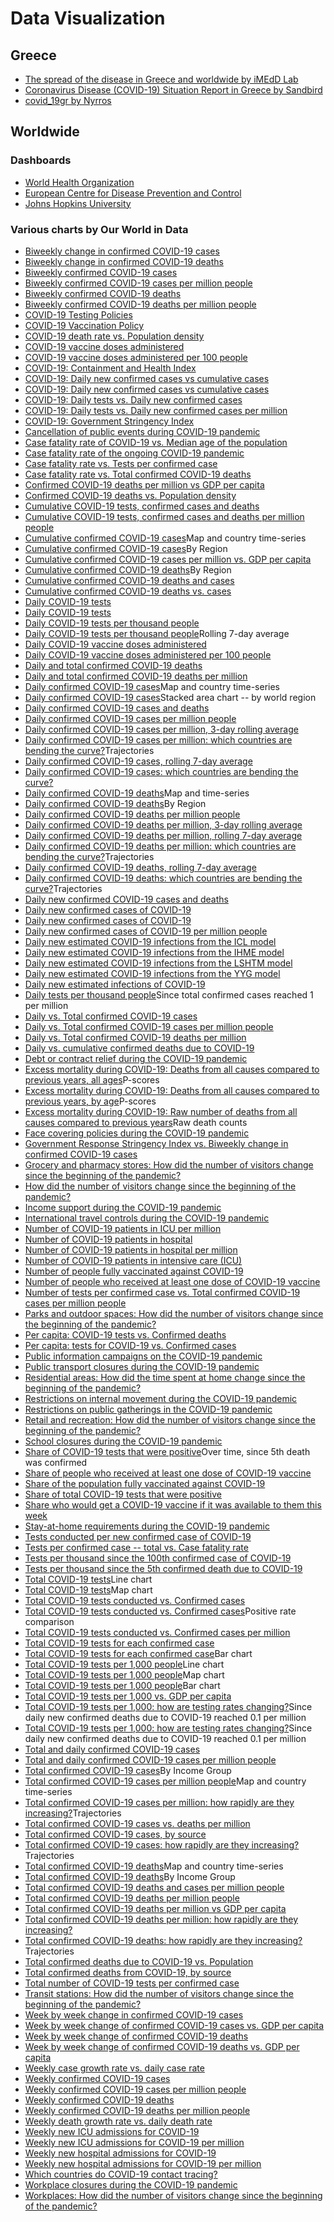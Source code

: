 # Data Visualization

## Greece

- [The spread of the disease in Greece and worldwide by iMEdD Lab](https://lab.imedd.org/covid19/?lang=en)
- [Coronavirus Disease (COVID-19) Situation Report in Greece by Sandbird](https://covid19-greece.tk/index_en.html)
- [covid_19gr by Nyrros](https://docs.google.com/spreadsheets/d/14rKl4TAM05YWj94u3rAkS2PKTSIqYzdCeuXVMtV6ptM/edit#gid=784106715)

## Worldwide

### Dashboards

- [World Health Organization](https://covid19.who.int/)
- [European Centre for Disease Prevention and Control](https://qap.ecdc.europa.eu/public/extensions/COVID-19/COVID-19.html#global-overview-tab)
- [Johns Hopkins University](https://coronavirus.jhu.edu/map.html)

### Various charts by Our World in Data

-   [Biweekly change in confirmed COVID-19 cases](https://ourworldindata.org/grapher/biweekly-growth-covid-cases)
-   [Biweekly change in confirmed COVID-19 deaths](https://ourworldindata.org/grapher/biweekly-change-covid-deaths)
-   [Biweekly confirmed COVID-19 cases](https://ourworldindata.org/grapher/biweekly-confirmed-covid-19-cases)
-   [Biweekly confirmed COVID-19 cases per million people](https://ourworldindata.org/grapher/biweekly-covid-cases-per-million-people)
-   [Biweekly confirmed COVID-19 deaths](https://ourworldindata.org/grapher/biweekly-covid-deaths)
-   [Biweekly confirmed COVID-19 deaths per million people](https://ourworldindata.org/grapher/biweekly-covid-deaths-per-million-people)
-   [COVID-19 Testing Policies](https://ourworldindata.org/grapher/covid-19-testing-policy)
-   [COVID-19 Vaccination Policy](https://ourworldindata.org/grapher/covid-vaccination-policy)
-   [COVID-19 death rate vs. Population density](https://ourworldindata.org/grapher/covid-19-death-rate-vs-population-density)
-   [COVID-19 vaccine doses administered](https://ourworldindata.org/grapher/cumulative-covid-vaccinations)
-   [COVID-19 vaccine doses administered per 100 people](https://ourworldindata.org/grapher/covid-vaccination-doses-per-capita)
-   [COVID-19: Containment and Health Index](https://ourworldindata.org/grapher/covid-containment-and-health-index)
-   [COVID-19: Daily new confirmed cases vs cumulative cases](https://ourworldindata.org/grapher/daily-new-confirmed-cases-of-covid-19-vs-cumulative-cases-tests-per-case)
-   [COVID-19: Daily new confirmed cases vs cumulative cases](https://ourworldindata.org/grapher/daily-new-confirmed-cases-of-covid-19-vs-cumulative-cases-positive-rate)
-   [COVID-19: Daily tests vs. Daily new confirmed cases](https://ourworldindata.org/grapher/covid-19-daily-tests-vs-daily-new-confirmed-cases)
-   [COVID-19: Daily tests vs. Daily new confirmed cases per million](https://ourworldindata.org/grapher/covid-19-daily-tests-vs-daily-new-confirmed-cases-per-million)
-   [COVID-19: Government Stringency Index](https://ourworldindata.org/grapher/covid-stringency-index)
-   [Cancellation of public events during COVID-19 pandemic](https://ourworldindata.org/grapher/public-events-covid)
-   [Case fatality rate of COVID-19 vs. Median age of the population](https://ourworldindata.org/grapher/case-fatality-rate-of-covid-19-vs-median-age)
-   [Case fatality rate of the ongoing COVID-19 pandemic](https://ourworldindata.org/grapher/coronavirus-cfr)
-   [Case fatality rate vs. Tests per confirmed case](https://ourworldindata.org/grapher/case-fatality-rate-vs-tests-per-confirmed-case)
-   [Case fatality rate vs. Total confirmed COVID-19 deaths](https://ourworldindata.org/grapher/deaths-covid-19-vs-case-fatality-rate)
-   [Confirmed COVID-19 deaths per million vs GDP per capita](https://ourworldindata.org/grapher/daily-confirmed-deaths-of-covid-19-per-million-people-vs-gdp-per-capita)
-   [Confirmed COVID-19 deaths vs. Population density](https://ourworldindata.org/grapher/covid-19-deaths-vs-population-density)
-   [Cumulative COVID-19 tests, confirmed cases and deaths](https://ourworldindata.org/grapher/covid-tests-cases-deaths)
-   [Cumulative COVID-19 tests, confirmed cases and deaths per million people](https://ourworldindata.org/grapher/covid-tests-cases-deaths-per-million)
-   [Cumulative confirmed COVID-19 cases](https://ourworldindata.org/grapher/total-cases-covid-19)Map and country time-series
-   [Cumulative confirmed COVID-19 cases](https://ourworldindata.org/grapher/cumulative-covid-cases-region)By Region
-   [Cumulative confirmed COVID-19 cases per million vs. GDP per capita](https://ourworldindata.org/grapher/total-confirmed-cases-of-covid-19-per-million-people-vs-gdp-per-capita)
-   [Cumulative confirmed COVID-19 deaths](https://ourworldindata.org/grapher/cumulative-covid-deaths-region)By Region
-   [Cumulative confirmed COVID-19 deaths and cases](https://ourworldindata.org/grapher/cumulative-deaths-and-cases-covid-19)
-   [Cumulative confirmed COVID-19 deaths vs. cases](https://ourworldindata.org/grapher/covid-19-cumulative-confirmed-cases-vs-confirmed-deaths)
-   [Daily COVID-19 tests](https://ourworldindata.org/grapher/full-list-covid-19-tests-per-day)
-   [Daily COVID-19 tests](https://ourworldindata.org/grapher/daily-covid-19-tests-smoothed-7-day)
-   [Daily COVID-19 tests per thousand people](https://ourworldindata.org/grapher/full-list-daily-covid-19-tests-per-thousand)
-   [Daily COVID-19 tests per thousand people](https://ourworldindata.org/grapher/daily-tests-per-thousand-people-smoothed-7-day)Rolling 7-day average
-   [Daily COVID-19 vaccine doses administered](https://ourworldindata.org/grapher/daily-covid-19-vaccination-doses)
-   [Daily COVID-19 vaccine doses administered per 100 people](https://ourworldindata.org/grapher/daily-covid-vaccination-doses-per-capita)
-   [Daily and total confirmed COVID-19 deaths](https://ourworldindata.org/grapher/total-daily-covid-deaths)
-   [Daily and total confirmed COVID-19 deaths per million](https://ourworldindata.org/grapher/total-daily-covid-deaths-per-million)
-   [Daily confirmed COVID-19 cases](https://ourworldindata.org/grapher/daily-cases-covid-19)Map and country time-series
-   [Daily confirmed COVID-19 cases](https://ourworldindata.org/grapher/daily-cases-covid-region)Stacked area chart -- by world region
-   [Daily confirmed COVID-19 cases and deaths](https://ourworldindata.org/grapher/daily-covid-cases-deaths)
-   [Daily confirmed COVID-19 cases per million people](https://ourworldindata.org/grapher/new-covid-cases-per-million)
-   [Daily confirmed COVID-19 cases per million, 3-day rolling average](https://ourworldindata.org/grapher/daily-covid-cases-per-million-three-day-avg)
-   [Daily confirmed COVID-19 cases per million: which countries are bending the curve?](https://ourworldindata.org/grapher/covid-daily-cases-trajectory-per-million)Trajectories
-   [Daily confirmed COVID-19 cases, rolling 7-day average](https://ourworldindata.org/grapher/daily-covid-cases-7-day)
-   [Daily confirmed COVID-19 cases: which countries are bending the curve?](https://ourworldindata.org/grapher/covid-confirmed-daily-cases-epidemiological-trajectory)
-   [Daily confirmed COVID-19 deaths](https://ourworldindata.org/grapher/daily-deaths-covid-19)Map and time-series
-   [Daily confirmed COVID-19 deaths](https://ourworldindata.org/grapher/daily-covid-deaths-region)By Region
-   [Daily confirmed COVID-19 deaths per million people](https://ourworldindata.org/grapher/new-covid-deaths-per-million)
-   [Daily confirmed COVID-19 deaths per million, 3-day rolling average](https://ourworldindata.org/grapher/daily-covid-deaths-per-million-3-day-avg)
-   [Daily confirmed COVID-19 deaths per million, rolling 7-day average](https://ourworldindata.org/grapher/daily-covid-deaths-per-million-7-day-average)
-   [Daily confirmed COVID-19 deaths per million: which countries are bending the curve?](https://ourworldindata.org/grapher/covid-daily-deaths-trajectory-per-million)Trajectories
-   [Daily confirmed COVID-19 deaths, rolling 7-day average](https://ourworldindata.org/grapher/daily-covid-deaths-7-day)
-   [Daily confirmed COVID-19 deaths: which countries are bending the curve?](https://ourworldindata.org/grapher/covid-confirmed-daily-deaths-epidemiological-trajectory)Trajectories
-   [Daily new confirmed COVID-19 cases and deaths](https://ourworldindata.org/grapher/daily-covid-cases-deaths-7-day-ra)
-   [Daily new confirmed cases of COVID-19](https://ourworldindata.org/grapher/daily-new-confirmed-cases-of-covid-19-tests-per-case)
-   [Daily new confirmed cases of COVID-19](https://ourworldindata.org/grapher/daily-new-confirmed-cases-of-covid-19-positive-rate)
-   [Daily new confirmed cases of COVID-19 per million people](https://ourworldindata.org/grapher/daily-new-confirmed-cases-of-covid-19-per-million-tests-per-case)
-   [Daily new estimated COVID-19 infections from the ICL model](https://ourworldindata.org/grapher/daily-new-estimated-covid-19-infections-icl-model)
-   [Daily new estimated COVID-19 infections from the IHME model](https://ourworldindata.org/grapher/daily-new-estimated-covid-19-infections-ihme-model)
-   [Daily new estimated COVID-19 infections from the LSHTM model](https://ourworldindata.org/grapher/daily-new-estimated-covid-19-infections-lshtm-model)
-   [Daily new estimated COVID-19 infections from the YYG model](https://ourworldindata.org/grapher/daily-new-estimated-covid-19-infections-yyg-model)
-   [Daily new estimated infections of COVID-19](https://ourworldindata.org/grapher/daily-new-estimated-infections-of-covid-19)
-   [Daily tests per thousand people](https://ourworldindata.org/grapher/seven-day-daily-tests-per-thousand-since-1-per-mil-confirmed-cases)Since total confirmed cases reached 1 per million
-   [Daily vs. Total confirmed COVID-19 cases](https://ourworldindata.org/grapher/covid-daily-vs-total-cases)
-   [Daily vs. Total confirmed COVID-19 cases per million people](https://ourworldindata.org/grapher/covid-daily-vs-total-cases-per-million)
-   [Daily vs. Total confirmed COVID-19 deaths per million](https://ourworldindata.org/grapher/covid-deaths-daily-vs-total-per-million)
-   [Daily vs. cumulative confirmed deaths due to COVID-19](https://ourworldindata.org/grapher/confirmed-covid-19-deaths-cumulative-vs-daily)
-   [Debt or contract relief during the COVID-19 pandemic](https://ourworldindata.org/grapher/debt-relief-covid)
-   [Excess mortality during COVID-19: Deaths from all causes compared to previous years, all ages](https://ourworldindata.org/grapher/excess-mortality-p-scores)P-scores
-   [Excess mortality during COVID-19: Deaths from all causes compared to previous years, by age](https://ourworldindata.org/grapher/excess-mortality-p-scores-by-age)P-scores
-   [Excess mortality during COVID-19: Raw number of deaths from all causes compared to previous years](https://ourworldindata.org/grapher/excess-mortality-raw-death-count)Raw death counts
-   [Face covering policies during the COVID-19 pandemic](https://ourworldindata.org/grapher/face-covering-policies-covid)
-   [Government Response Stringency Index vs. Biweekly change in confirmed COVID-19 cases](https://ourworldindata.org/grapher/government-response-stringency-index-vs-biweekly-change-in-confirmed-covid-19-cases)
-   [Grocery and pharmacy stores: How did the number of visitors change since the beginning of the pandemic?](https://ourworldindata.org/grapher/change-visitors-grocery-stores)
-   [How did the number of visitors change since the beginning of the pandemic?](https://ourworldindata.org/grapher/changes-visitors-covid)
-   [Income support during the COVID-19 pandemic](https://ourworldindata.org/grapher/income-support-covid)
-   [International travel controls during the COVID-19 pandemic](https://ourworldindata.org/grapher/international-travel-covid)
-   [Number of COVID-19 patients in ICU per million](https://ourworldindata.org/grapher/covid-icu-patients-per-million)
-   [Number of COVID-19 patients in hospital](https://ourworldindata.org/grapher/current-covid-patients-hospital)
-   [Number of COVID-19 patients in hospital per million](https://ourworldindata.org/grapher/current-covid-hospitalizations-per-million)
-   [Number of COVID-19 patients in intensive care (ICU)](https://ourworldindata.org/grapher/current-covid-patients-icu)
-   [Number of people fully vaccinated against COVID-19](https://ourworldindata.org/grapher/people-fully-vaccinated-covid)
-   [Number of people who received at least one dose of COVID-19 vaccine](https://ourworldindata.org/grapher/people-vaccinated-covid)
-   [Number of tests per confirmed case vs. Total confirmed COVID-19 cases per million people](https://ourworldindata.org/grapher/number-of-tests-per-confirmed-case-vs-total-confirmed-cases-of-covid-19-per-million-people)
-   [Parks and outdoor spaces: How did the number of visitors change since the beginning of the pandemic?](https://ourworldindata.org/grapher/change-visitors-parks-covid)
-   [Per capita: COVID-19 tests vs. Confirmed deaths](https://ourworldindata.org/grapher/covid-19-tests-deaths-scatter-with-comparisons)
-   [Per capita: tests for COVID-19 vs. Confirmed cases](https://ourworldindata.org/grapher/covid-19-tests-vs-cases-per-million-positivity-comparisons)
-   [Public information campaigns on the COVID-19 pandemic](https://ourworldindata.org/grapher/public-campaigns-covid)
-   [Public transport closures during the COVID-19 pandemic](https://ourworldindata.org/grapher/public-transport-covid)
-   [Residential areas: How did the time spent at home change since the beginning of the pandemic?](https://ourworldindata.org/grapher/changes-residential-duration-covid)
-   [Restrictions on internal movement during the COVID-19 pandemic](https://ourworldindata.org/grapher/internal-movement-covid)
-   [Restrictions on public gatherings in the COVID-19 pandemic](https://ourworldindata.org/grapher/public-gathering-rules-covid)
-   [Retail and recreation: How did the number of visitors change since the beginning of the pandemic?](https://ourworldindata.org/grapher/change-visitors-retail-recreation)
-   [School closures during the COVID-19 pandemic](https://ourworldindata.org/grapher/school-closures-covid)
-   [Share of COVID-19 tests that were positive](https://ourworldindata.org/grapher/covid19-positive-rate-since-5th-death)Over time, since 5th death was confirmed
-   [Share of people who received at least one dose of COVID-19 vaccine](https://ourworldindata.org/grapher/share-people-vaccinated-covid)
-   [Share of the population fully vaccinated against COVID-19](https://ourworldindata.org/grapher/share-people-fully-vaccinated-covid)
-   [Share of total COVID-19 tests that were positive](https://ourworldindata.org/grapher/covid-19-positive-rate-bar)
-   [Share who would get a COVID-19 vaccine if it was available to them this week](https://ourworldindata.org/grapher/covid-vaccine-willingness)
-   [Stay-at-home requirements during the COVID-19 pandemic](https://ourworldindata.org/grapher/stay-at-home-covid)
-   [Tests conducted per new confirmed case of COVID-19](https://ourworldindata.org/grapher/tests-per-confirmed-case-daily-smoothed)
-   [Tests per confirmed case -- total vs. Case fatality rate](https://ourworldindata.org/grapher/number-of-tests-per-confirmed-case-vs-case-fatality-rate)
-   [Tests per thousand since the 100th confirmed case of COVID-19](https://ourworldindata.org/grapher/total-tests-per-thousand-since-100th-case)
-   [Tests per thousand since the 5th confirmed death due to COVID-19](https://ourworldindata.org/grapher/total-tests-per-thousand-since-5th-death)
-   [Total COVID-19 tests](https://ourworldindata.org/grapher/full-list-total-tests-for-covid-19)Line chart
-   [Total COVID-19 tests](https://ourworldindata.org/grapher/full-list-total-tests-for-covid-19-map)Map chart
-   [Total COVID-19 tests conducted vs. Confirmed cases](https://ourworldindata.org/grapher/covid-19-total-confirmed-cases-vs-total-tests-conducted)
-   [Total COVID-19 tests conducted vs. Confirmed cases](https://ourworldindata.org/grapher/covid-19-tests-vs-cases-positivity-comparisons)Positive rate comparison
-   [Total COVID-19 tests conducted vs. Confirmed cases per million](https://ourworldindata.org/grapher/covid-19-tests-cases-scatter-with-comparisons)
-   [Total COVID-19 tests for each confirmed case](https://ourworldindata.org/grapher/the-number-of-tests-for-each-confirmed-case-since-5th-death)
-   [Total COVID-19 tests for each confirmed case](https://ourworldindata.org/grapher/number-of-covid-19-tests-per-confirmed-case-bar-chart)Bar chart
-   [Total COVID-19 tests per 1,000 people](https://ourworldindata.org/grapher/full-list-cumulative-total-tests-per-thousand)Line chart
-   [Total COVID-19 tests per 1,000 people](https://ourworldindata.org/grapher/full-list-cumulative-total-tests-per-thousand-map)Map chart
-   [Total COVID-19 tests per 1,000 people](https://ourworldindata.org/grapher/full-list-cumulative-total-tests-per-thousand-bar-chart)Bar chart
-   [Total COVID-19 tests per 1,000 vs. GDP per capita](https://ourworldindata.org/grapher/tests-of-covid-19-per-thousand-people-vs-gdp-per-capita)
-   [Total COVID-19 tests per 1,000: how are testing rates changing?](https://ourworldindata.org/grapher/total-tests-per-thousand-since-per-cap-death-threshold)Since daily new confirmed deaths due to COVID-19 reached 0.1 per million
-   [Total COVID-19 tests per 1,000: how are testing rates changing?](https://ourworldindata.org/grapher/total-tests-per-thousand-since-per-cap-death-threshold-incl-before-outbreak)Since daily new confirmed deaths due to COVID-19 reached 0.1 per million
-   [Total and daily confirmed COVID-19 cases](https://ourworldindata.org/grapher/total-and-daily-cases-covid-19)
-   [Total and daily confirmed COVID-19 cases per million people](https://ourworldindata.org/grapher/total-and-daily-covid-cases-per-million)
-   [Total confirmed COVID-19 cases](https://ourworldindata.org/grapher/covid-cases-income)By Income Group
-   [Total confirmed COVID-19 cases per million people](https://ourworldindata.org/grapher/total-confirmed-cases-of-covid-19-per-million-people)Map and country time-series
-   [Total confirmed COVID-19 cases per million: how rapidly are they increasing?](https://ourworldindata.org/grapher/covid-confirmed-cases-per-million-since-1-per-million)Trajectories
-   [Total confirmed COVID-19 cases vs. deaths per million](https://ourworldindata.org/grapher/rate-confirmed-cases-vs-rate-confirmed-deaths)
-   [Total confirmed COVID-19 cases, by source](https://ourworldindata.org/grapher/covid-cases-by-source)
-   [Total confirmed COVID-19 cases: how rapidly are they increasing?](https://ourworldindata.org/grapher/covid-confirmed-cases-since-100th-case)Trajectories
-   [Total confirmed COVID-19 deaths](https://ourworldindata.org/grapher/total-deaths-covid-19)Map and country time-series
-   [Total confirmed COVID-19 deaths](https://ourworldindata.org/grapher/covid-deaths-income)By Income Group
-   [Total confirmed COVID-19 deaths and cases per million people](https://ourworldindata.org/grapher/total-covid-cases-deaths-per-million)
-   [Total confirmed COVID-19 deaths per million people](https://ourworldindata.org/grapher/total-covid-deaths-per-million)
-   [Total confirmed COVID-19 deaths per million vs GDP per capita](https://ourworldindata.org/grapher/total-confirmed-deaths-of-covid-19-per-million-people-vs-gdp-per-capita)
-   [Total confirmed COVID-19 deaths per million: how rapidly are they increasing?](https://ourworldindata.org/grapher/covid-deaths-days-since-per-million)
-   [Total confirmed COVID-19 deaths: how rapidly are they increasing?](https://ourworldindata.org/grapher/covid-confirmed-deaths-since-5th-death)Trajectories
-   [Total confirmed deaths due to COVID-19 vs. Population](https://ourworldindata.org/grapher/total-confirmed-deaths-due-to-covid-19-vs-population)
-   [Total confirmed deaths from COVID-19, by source](https://ourworldindata.org/grapher/deaths-from-covid-by-source)
-   [Total number of COVID-19 tests per confirmed case](https://ourworldindata.org/grapher/number-of-covid-19-tests-per-confirmed-case)
-   [Transit stations: How did the number of visitors change since the beginning of the pandemic?](https://ourworldindata.org/grapher/visitors-transit-covid)
-   [Week by week change in confirmed COVID-19 cases](https://ourworldindata.org/grapher/weekly-growth-covid-cases)
-   [Week by week change of confirmed COVID-19 cases vs. GDP per capita](https://ourworldindata.org/grapher/week-by-week-change-of-covid-cases-vs-gdp-per-capita)
-   [Week by week change of confirmed COVID-19 deaths](https://ourworldindata.org/grapher/weekly-growth-covid-deaths)
-   [Week by week change of confirmed COVID-19 deaths vs. GDP per capita](https://ourworldindata.org/grapher/week-by-week-change-of-covid-deaths-vs-gdp-per-capita)
-   [Weekly case growth rate vs. daily case rate](https://ourworldindata.org/grapher/weekly-case-growth-rate-vs-daily-case-rate)
-   [Weekly confirmed COVID-19 cases](https://ourworldindata.org/grapher/weekly-covid-cases)
-   [Weekly confirmed COVID-19 cases per million people](https://ourworldindata.org/grapher/weekly-covid-cases-per-million-people)
-   [Weekly confirmed COVID-19 deaths](https://ourworldindata.org/grapher/weekly-covid-deaths)
-   [Weekly confirmed COVID-19 deaths per million people](https://ourworldindata.org/grapher/weekly-covid-deaths-per-million-people)
-   [Weekly death growth rate vs. daily death rate](https://ourworldindata.org/grapher/weekly-death-growth-rate-vs-daily-death-rate)
-   [Weekly new ICU admissions for COVID-19](https://ourworldindata.org/grapher/weekly-icu-admissions-covid)
-   [Weekly new ICU admissions for COVID-19 per million](https://ourworldindata.org/grapher/weekly-icu-admissions-covid-per-million)
-   [Weekly new hospital admissions for COVID-19](https://ourworldindata.org/grapher/weekly-hospital-admissions-covid)
-   [Weekly new hospital admissions for COVID-19 per million](https://ourworldindata.org/grapher/weekly-hospital-admissions-covid-per-million)
-   [Which countries do COVID-19 contact tracing?](https://ourworldindata.org/grapher/covid-contact-tracing)
-   [Workplace closures during the COVID-19 pandemic](https://ourworldindata.org/grapher/workplace-closures-covid)
-   [Workplaces: How did the number of visitors change since the beginning of the pandemic?](https://ourworldindata.org/grapher/workplace-visitors-covid)